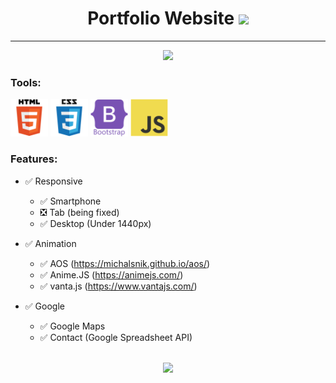 <h1 align="center">Portfolio Website <img src="https://media.giphy.com/media/YULPJoecGetvtOm1H0/giphy.gif" width="35"></h1>                                             
<hr>
<p align="center">
<img src="https://media3.giphy.com/media/qgQUggAC3Pfv687qPC/giphy.gif" height="200px">
</p>  
<h3 align="left">Tools:</h3>
<div align="left">
 <img
      src="https://raw.githubusercontent.com/devicons/devicon/master/icons/html5/html5-original-wordmark.svg"
      alt="html5" width="60" height="60" /> 
<img
      src="https://raw.githubusercontent.com/devicons/devicon/master/icons/css3/css3-original-wordmark.svg" alt="css3"
      width="60" height="60" />
  <img src="https://raw.githubusercontent.com/devicons/devicon/master/icons/bootstrap/bootstrap-plain-wordmark.svg"
      alt="bootstrap" width="60" height="60" />
  <img
      src="https://raw.githubusercontent.com/devicons/devicon/master/icons/javascript/javascript-original.svg"
      alt="javascript" width="60" height="60" /> 
</div>

<h3 align="left">Features:</h3>

- ✅ Responsive
  - ✅ Smartphone
  - ❎ Tab (being fixed)
  - ✅ Desktop (Under 1440px)
- ✅ Animation
  - ✅ AOS (https://michalsnik.github.io/aos/)
  - ✅ Anime.JS (https://animejs.com/)
  - ✅ vanta.js (https://www.vantajs.com/)
- ✅ Google
  - ✅ Google Maps
  - ✅ Contact (Google Spreadsheet API)
  
  <br>
<p align="center">
 <img src="https://media3.giphy.com/media/fv4tD2kW1PSgg/giphy.gif" width="400">
</p>

